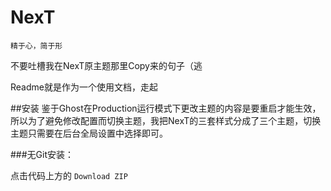 # NexT
	精于心，简于形

不要吐槽我在NexT原主题那里Copy来的句子（逃

Readme就是作为一个使用文档，走起

##安装
鉴于Ghost在Production运行模式下更改主题的内容是要重启才能生效，所以为了避免修改配置而切换主题，我把NexT的三套样式分成了三个主题，切换主题只需要在后台全局设置中选择即可。

###无Git安装：

点击代码上方的 `Download ZIP`


